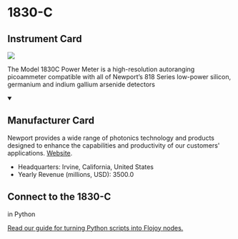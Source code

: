 
# 1830-C


## Instrument Card

<img src="https://v5.airtableusercontent.com/v1/19/19/1691539200000/fKfYn8l29cIIN_s_GXhp6g/1mMXz5o9_iiIez5JkkJOuAZLbeVqGKGw-MLzvXMi8BX_1LuEfAyaddICDEF_fR5valtqfRcDleHP-rLAh0M0k85IzNF25KyK9s3Ld05hBnI/0ukfW6r7eRYm7wgroxLvZnJL7WFeBgRBFDLxL_hNjac"/>
<p>The Model 1830C Power Meter is a high-resolution autoranging picoammeter compatible with all of Newport’s 818 Series low-power silicon, germanium and indium gallium arsenide detectors</p>

<details open>
<summary><h2>Manufacturer Card</h2></summary>

Newport provides a wide range of photonics technology and products designed to enhance the capabilities and productivity of our customers' applications. <a href="https://www.newport.com/">Website</a>.

<ul>
  <li>Headquarters: Irvine, California, United States</li>
  <li>Yearly Revenue (millions, USD): 3500.0</li>
</ul>
</details>

## Connect to the 1830-C
 in Python

[Read our guide for turning Python scripts into Flojoy nodes.](https://docs.flojoy.ai/custom-nodes/creating-custom-node/)


